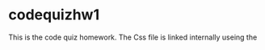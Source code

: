 # codequizhw1
This is the code quiz homework. The Css file is linked internally useing the <style> tag. I added the theme of baseball to the quiz because the Nats are world champs! And im gonna enjoy it the whole year! Especially because my Redskins are struggling so I need somthing to cheer about. The javascript is linked at the bottom of the page like we learned in class. In the javascript file an intervalid was used. an array was coded for the questions,  and  functions were used to start the game, countdown the timer, keep score and display results. The material for the questions came from the book "Javascript & Jquery Interactive Front End Web Development" I tried to make the questions progressively harder as the code game went on to keep it fun. Hopefully whoever plays wins all 9 innings. Thanks! 
